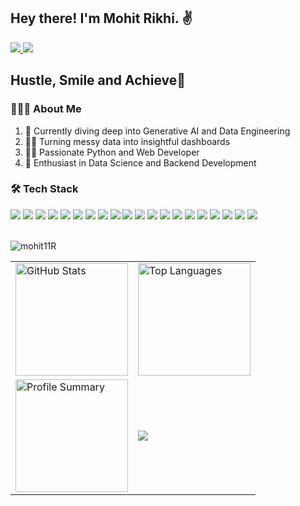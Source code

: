 <h2> Hey there! I'm Mohit Rikhi. ✌️</h2>


<a href="https://www.linkedin.com/in/mohit-11r/">
    <img src="https://img.shields.io/badge/-LinkedIn-0e76a8?style=flat-square&logo=Linkedin&logoColor=white" />
  </a> 
   <a href="https://www.hackerrank.com/Mohit_11">
    <img src="https://img.shields.io/badge/-HackerRank-green?style=flat-square&logo=Hackerrank&logoColor=white"/>
  </a>
<!--   <a href="https://www.codechef.com/users/mohit_0011">
    <img src="https://img.shields.io/badge/-Codechef-brown?style=flat-square&logo=Codechef&logoColor=white"/>
  </a> -->

<br>
<h2> Hustle, Smile and Achieve🎯</h2>
<h3> 👨🏻‍💻 About Me </h3>

1. 🔭 Currently diving deep into Generative AI and Data Engineering
2. 🕵️‍♂️ Turning messy data into insightful dashboards
3. 👨‍💻 Passionate Python and Web Developer
4. 🌱 Enthusiast in Data Science and Backend Development

<h3>🛠 Tech Stack</h3>
<div>
    <img src="https://img.shields.io/badge/python-%2314354C.svg?style=for-the-badge&logo=python&logoColor=white">
    <img src="https://img.shields.io/badge/postgres-%23316192.svg?style=for-the-badge&logo=postgresql&logoColor=white">
    <img src="https://img.shields.io/badge/scikit--learn-%23F7931E.svg?style=for-the-badge&logo=scikit-learn&logoColor=white">
    <img src="https://img.shields.io/badge/pandas-%23150458.svg?style=for-the-badge&logo=pandas&logoColor=white">
    <img src="https://img.shields.io/badge/numpy-%23013243.svg?style=for-the-badge&logo=numpy&logoColor=white">
    <img src="https://img.shields.io/badge/git-%23F05033.svg?style=for-the-badge&logo=git&logoColor=white">
    <img src="https://img.shields.io/badge/PowerBI-F2C811?style=for-the-badge&logo=Power%20BI&logoColor=white">
    <img src="https://img.shields.io/badge/SQLite-07405E?style=for-the-badge&logo=sqlite&logoColor=white">
    <img src="https://img.shields.io/badge/Jupyter-F37626.svg?&style=for-the-badge&logo=Jupyter&logoColor=white">
    <img src="https://img.shields.io/badge/CSS3-%231572B6.svg?style=for-the-badge&logo=css3&logoColor=white">
    <img src="https://img.shields.io/badge/html5-%23E34F26.svg?style=for-the-badge&logo=html5&logoColor=white">
    <img src="https://img.shields.io/badge/java-%23ED8B00.svg?style=for-the-badge&logo=java&logoColor=white">
    <img src="https://img.shields.io/badge/javascript-%23323330.svg?style=for-the-badge&logo=javascript&logoColor=%23F7DF1E">
    <img src="https://img.shields.io/badge/Plotly-%233F4F75.svg?style=for-the-badge&logo=plotly&logoColor=white">
    <img src="https://img.shields.io/badge/SciPy-%230C55A5.svg?style=for-the-badge&logo=scipy&logoColor=%white">
    <img src="https://img.shields.io/badge/Microsoft_Excel-217346?style=for-the-badge&logo=microsoft-excel&logoColor=white">
    <img src="https://img.shields.io/badge/MongoDB-%234ea94b.svg?style=for-the-badge&logo=mongodb&logoColor=white">
    <img src="https://img.shields.io/badge/bootstrap-%23563D7C.svg?style=for-the-badge&logo=bootstrap&logoColor=white">
    <img src="https://img.shields.io/badge/flask-%23000.svg?style=for-the-badge&logo=flask&logoColor=white">
    <img src="https://img.shields.io/badge/mysql-%2300f.svg?style=for-the-badge&logo=mysql&logoColor=white">
</div>

<br>

<!--
<a href="https://github.com/mohit11R">
 <img align="center" src="https://github-readme-stats.vercel.app/api?username=mohit11R&show_icons=true&theme=light&line_height=27" alt="Mohit's github stats"/>
</a>
-->
<p align="left"> <img src="https://komarev.com/ghpvc/?username=mohit11R&label=Profile%20views&color=0e75b6&style=flat" alt="mohit11R" /> </p>


<table width="100%">
  <tr>
    <td>
      <img height="180em" src="https://github-readme-stats.vercel.app/api?username=mohit11R&show_icons=true&hide_border=true&theme=onedark" alt="GitHub Stats" />
    </td>
    <td>
      <img height="180em" src="https://github-readme-stats.vercel.app/api/top-langs/?username=mohit11R&show_icons=true&hide_border=true&layout=compact&langs_count=8&theme=onedark" alt="Top Languages" />
    </td>
  </tr>
  <tr>
    <td>
      <img height="180em" src="https://github-profile-summary-cards.vercel.app/api/cards/profile-details?username=mohit11R&theme=dracula" alt="Profile Summary" />
    </td>
    <td>
      <img src="https://github-readme-streak-stats.herokuapp.com/?user=mohit11R&theme=tokyonight" />
    </td>
  </tr>
</table>


     
  </tr>
  </tr>
 <table>
